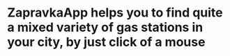 # ZapravkaApp helps you to find quite a mixed variety of gas stations in your city, by just click of a mouse
